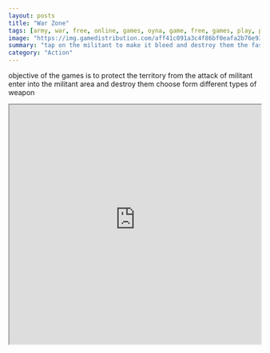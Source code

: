 ```yaml
---
layout: posts
title: "War Zone"
tags: [army, war, free, online, games, oyna, game, free, games, play, play, games]
image: "https://img.gamedistribution.com/aff41c091a3c4f86bf0eafa2b76e93a8-512x512.jpeg"
summary: "tap on the militant to make it bleed and destroy them the faster you hit them the more your chance of killing them  free online games oyna game free games play play games"
category: "Action"
---
```


objective of the games is to protect the territory from the attack of militant enter into the militant area and destroy them choose form different types of weapon

<iframe width="100%" height="480px;" src="https://html5.gamedistribution.com/aff41c091a3c4f86bf0eafa2b76e93a8/"></iframe>